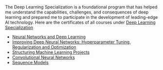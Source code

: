 The Deep Learning Specialization is a foundational program that has helped me understand the capabilities, challenges, and consequences of deep learning and prepared me to participate in the development of leading-edge AI technology.
Here are the certificates of all courses under [ Deep Learning Specialization](https://www.coursera.org/account/accomplishments/specialization/certificate/4J7FDCQK8RCG)

* [Neural Networks and Deep Learning](https://www.coursera.org/account/accomplishments/certificate/CVXYD94FT8RD)
* [Improving Deep Neural Networks: Hyperparameter Tuning, Regularization and Optimization](https://www.coursera.org/account/accomplishments/certificate/A3W45S3Y27ZL)
* [Structuring Machine Learning Projects](https://www.coursera.org/account/accomplishments/certificate/VGS8DAUELQZT)
* [Convolutional Neural Networks](https://www.coursera.org/account/accomplishments/certificate/N4C9BLHUU86S)
* [Sequence Models](https://www.coursera.org/account/accomplishments/certificate/ULZXRC52USDT)
